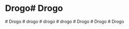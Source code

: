 # Drogo#   D r o g o  
 #   D r o g o  
 #   d r o g o  
 #   d r o g o  
 #   d r o g o  
 #   D r o g o  
 #   D r o g o  
 #   D r o g o  
 